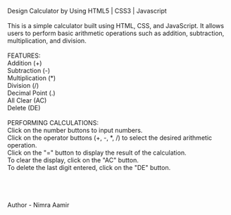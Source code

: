 Design Calculator by Using HTML5 | CSS3 | Javascript
<br><br>
This is a simple calculator built using HTML, CSS, and JavaScript.
It allows users to perform basic arithmetic operations such as addition, subtraction, multiplication, and division.
<br><br>
FEATURES:
<br>
Addition (+) <br>
Subtraction (-) <br>
Multiplication (*) <br>
Division (/) <br>
Decimal Point (.) <br>
All Clear (AC) <br>
Delete (DE) <br>
<br>
PERFORMING CALCULATIONS:<br>
Click on the number buttons to input numbers. <br>
Click on the operator buttons (+, -, *, /) to select the desired arithmetic operation. <br>
Click on the "=" button to display the result of the calculation. <br>
To clear the display, click on the "AC" button. <br>
To delete the last digit entered, click on the "DE" button. <br>
<br><br><br><br>
Author - Nimra Aamir

